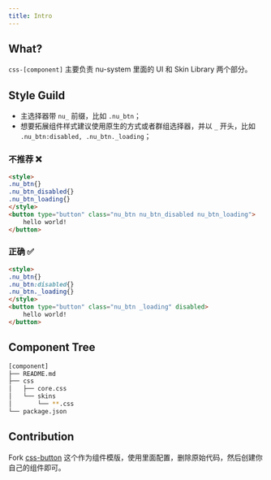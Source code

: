 ```yaml
---
title: Intro
---
```


## What?

`css-[component]` 主要负责 nu-system 里面的 UI 和 Skin Library 两个部分。

## Style Guild

- 主选择器带 `nu_` 前缀，比如 `.nu_btn`；
- 想要拓展组件样式建议使用原生的方式或者群组选择器，并以 `_` 开头，比如 `.nu_btn:disabled, .nu_btn._loading`；

### 不推荐 ❌

```HTML
<style>
.nu_btn{}
.nu_btn_disabled{}
.nu_btn_loading{}
</style>
<button type="button" class="nu_btn nu_btn_disabled nu_btn_loading">
    hello world!
</button>
```

### 正确 ✅

```HTML
<style>
.nu_btn{}
.nu_btn:disabled{}
.nu_btn._loading{}
</style>
<button type="button" class="nu_btn _loading" disabled>
    hello world!
</button>
```

## Component Tree

```bash
[component]
├── README.md
├── css
│   ├── core.css
│   └── skins
│       └── **.css
└── package.json
```

## Contribution

Fork [css-button](https://github.com/nu-system/css-button) 这个作为组件模版，使用里面配置，删除原始代码，然后创建你自己的组件即可。
